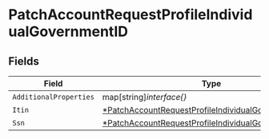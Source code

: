 # PatchAccountRequestProfileIndividualGovernmentID


## Fields

| Field                                                                                                                                | Type                                                                                                                                 | Required                                                                                                                             | Description                                                                                                                          |
| ------------------------------------------------------------------------------------------------------------------------------------ | ------------------------------------------------------------------------------------------------------------------------------------ | ------------------------------------------------------------------------------------------------------------------------------------ | ------------------------------------------------------------------------------------------------------------------------------------ |
| `AdditionalProperties`                                                                                                               | map[string]*interface{}*                                                                                                             | :heavy_minus_sign:                                                                                                                   | N/A                                                                                                                                  |
| `Itin`                                                                                                                               | [*PatchAccountRequestProfileIndividualGovernmentIDItin](../../models/shared/patchaccountrequestprofileindividualgovernmentiditin.md) | :heavy_minus_sign:                                                                                                                   | N/A                                                                                                                                  |
| `Ssn`                                                                                                                                | [*PatchAccountRequestProfileIndividualGovernmentIDSsn](../../models/shared/patchaccountrequestprofileindividualgovernmentidssn.md)   | :heavy_minus_sign:                                                                                                                   | N/A                                                                                                                                  |